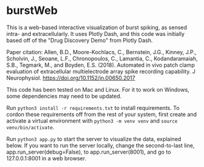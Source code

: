 # burstWeb

This is a web-based interactive visualization of burst spiking, as sensed intra- and extracellularly. 
It uses Plotly Dash, and this code was initially based off of the "Drug Discovery Demo" from Plotly
Dash.

Paper citation: Allen, B.D., Moore-Kochlacs, C., Bernstein, J.G., Kinney, J.P., Scholvin, J., Seoane, L.F., Chronopoulos, C., Lamantia, C., Kodandaramaiah, S.B., Tegmark, M., and Boyden, E.S. (2018).
Automated in vivo patch clamp evaluation of extracellular multielectrode array spike recording
capability. J Neurophysiol. https://doi.org/10.1152/jn.00650.2017

This code has been tested on Mac and Linux. For it to work on Windows, some dependencies may need to be updated.

Run `python3 install -r requirements.txt` to install requirements. To cordon these requirements off from the rest of your system, first create and activate a virtual environment with `python3 -m venv venv` and `source venv/bin/activate`.

Run `python3 app.py` to start the server to visualize the data, explained below. If you want to run the server locally, change the second-to-last line, app.run_server(debug=False), to app.run_server(8001), and go to 127.0.0.1:8001 in a web browser.


